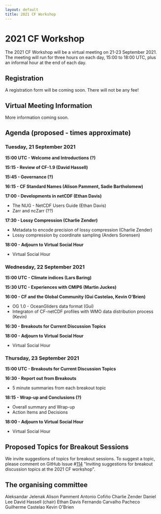 ```yaml
---
layout: default
title: 2021 CF Workshop
---
```


# 2021 CF Workshop

The 2021 CF Workshop will be a virtual meeting on 21-23 September 2021.
The meeting will run for three hours on each day, 15:00 to 18:00 UTC,
plus an informal hour at the end of each day. 

## Registration
A registration form will be coming soon.
There will not be any fee!

## Virtual Meeting Information
More information coming soon.

## Agenda (proposed - times approximate)

### Tuesday, 21 September 2021
**15:00 UTC - Welcome and Introductions (?)**

**15:15 - Review of CF-1.9 (David Hassell)**

**15:45 - Governance (?)**

**16:15 - CF Standard Names (Alison Pamment, Sadie Bartholomew)**

**17:00 - Developments in netCDF (Ethan Davis)**
* The NUG - NetCDF Users Guide (Ethan Davis)
* Zarr and ncZarr (??)

**17:30 - Lossy Compression (Charlie Zender)**
* Metadata to encode precision of lossy compression (Charlie Zender)
* Lossy compression by coordinate sampling (Anders Sorensen)

**18:00 - Adjourn to Virtual Social Hour**
* Virtual Social Hour

### Wednesday, 22 September 2021
**15:00 UTC - Climate indices (Lars Baring)**

**15:30 UTC - Experiences with CMIP6 (Martin Juckes)**

**16:00 - CF and the Global Community (Gui Castelao, Kevin O'Brien)**
* OG 1.0 - OceanGliders data format (Gui)
* Integraton of CF-netCDF profiles with WMO data distribution process (Kevin)

**16:30 - Breakouts for Current Discussion Topics**

**18:00 - Adjourn to Virtual Social Hour**
* Virtual Social Hour

### Thursday, 23 September 2021
**15:00 UTC - Breakouts for Current Discussion Topics**

**16:30 - Report out from Breakouts**
* 5 minute summaries from each breakout topic

**18:15 - Wrap-up and Conclusions (?)**
* Overall summary and Wrap-up
* Action Items and Decisions

**18:00 - Adjourn to Virtual Social Hour**
* Virtual Social Hour

## Proposed Topics for Breakout Sessions

We invite suggestions of topics for breakout sessions.
To suggest a topic, please comment on GitHub Issue #[114](https://github.com/cf-convention/discuss/issues/114) 
"Inviting suggestions for breakout discussion topics at the 2021 CF workshop".

## The organising committee
Aleksandar Jelenak
Alison Pamment
Antonio Cofiño
Charlie Zender
Daniel Lee
David Hassell (chair)
Ethan Davis
Fernando Carvalho Pacheco
Guilherme Castelao
Kevin O'Brien
